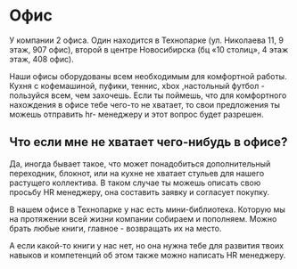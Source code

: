# Офис

У компании 2 офиса. Один находится в Технопарке (ул. Николаева 11, 9 этаж, 907 офис), второй в центре Новосибирска (бц «10 столиц», 4 этаж этаж, 408 офис).

Наши офисы оборудованы всем необходимым для комфортной работы. Кухня с кофемашиной, пуфики, теннис, xbox ,настольный футбол - пользуйся всем, чем захочешь. Если ты поймешь, что для комфортного нахождения в офисе тебе чего-то не хватает, то свои предложения ты можешь отправить hr- менеджеру и этот вопрос будет разрешен. 


## Что если мне не хватает чего-нибудь в офисе?

Да, иногда бывает такое, что может понадобиться дополнительный переходник, блокнот, или на кухне не хватает стульев для нашего растущего коллектива. В таком случае ты можешь описать свою просьбу HR менеджеру, она составить заявку и согласует покупку.

В нашем офисе в Технопарке у нас есть мини-библиотека. Которую мы на протяжении всей жизни компании собираем и пополняем. Можно брать любые книги, главное - возвращать их на место. 

А если какой-то книги у нас нет, но она нужна тебе для развития твоих навыков и компетенций об этом также можно написать HR менеджеру.
